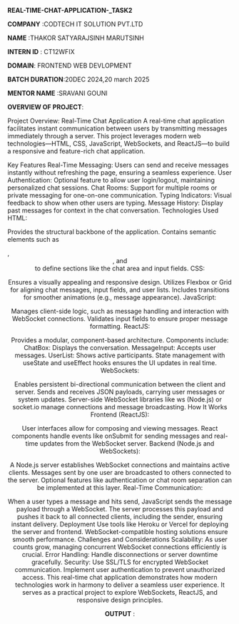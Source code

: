 **REAL-TIME-CHAT-APPLICATION-_TASK2**

**COMPANY** :CODTECH IT SOLUTION PVT.LTD

**NAME**  :THAKOR SATYARAJSINH MARUTSINH

**INTERN ID** : CT12WFIX

**DOMAIN**: FRONTEND WEB DEVLOPMENT

**BATCH DURATION**:20DEC 2024,20 march 2025

**MENTOR NAME** :SRAVANI GOUNI

**OVERVIEW OF PROJECT**:

Project Overview: Real-Time Chat Application
A real-time chat application facilitates instant communication between users by transmitting messages immediately through a server. This project leverages modern web technologies—HTML, CSS, JavaScript, WebSockets, and ReactJS—to build a responsive and feature-rich chat application.

Key Features
Real-Time Messaging:
Users can send and receive messages instantly without refreshing the page, ensuring a seamless experience.
User Authentication:
Optional feature to allow user login/logout, maintaining personalized chat sessions.
Chat Rooms:
Support for multiple rooms or private messaging for one-on-one communication.
Typing Indicators:
Visual feedback to show when other users are typing.
Message History:
Display past messages for context in the chat conversation.
Technologies Used
HTML:

Provides the structural backbone of the application.
Contains semantic elements such as <div>, <header>, and <footer> to define sections like the chat area and input fields.
CSS:

Ensures a visually appealing and responsive design.
Utilizes Flexbox or Grid for aligning chat messages, input fields, and user lists.
Includes transitions for smoother animations (e.g., message appearance).
JavaScript:

Manages client-side logic, such as message handling and interaction with WebSocket connections.
Validates input fields to ensure proper message formatting.
ReactJS:

Provides a modular, component-based architecture.
Components include:
ChatBox: Displays the conversation.
MessageInput: Accepts user messages.
UserList: Shows active participants.
State management with useState and useEffect hooks ensures the UI updates in real time.
WebSockets:

Enables persistent bi-directional communication between the client and server.
Sends and receives JSON payloads, carrying user messages or system updates.
Server-side WebSocket libraries like ws (Node.js) or socket.io manage connections and message broadcasting.
How It Works
Frontend (ReactJS):

User interfaces allow for composing and viewing messages.
React components handle events like onSubmit for sending messages and real-time updates from the WebSocket server.
Backend (Node.js and WebSockets):

A Node.js server establishes WebSocket connections and maintains active clients.
Messages sent by one user are broadcasted to others connected to the server.
Optional features like authentication or chat room separation can be implemented at this layer.
Real-Time Communication:

When a user types a message and hits send, JavaScript sends the message payload through a WebSocket.
The server processes this payload and pushes it back to all connected clients, including the sender, ensuring instant delivery.
Deployment
Use tools like Heroku or Vercel for deploying the server and frontend.
WebSocket-compatible hosting solutions ensure smooth performance.
Challenges and Considerations
Scalability: As user counts grow, managing concurrent WebSocket connections efficiently is crucial.
Error Handling: Handle disconnections or server downtime gracefully.
Security: Use SSL/TLS for encrypted WebSocket communication. Implement user authentication to prevent unauthorized access.
This real-time chat application demonstrates how modern technologies work in harmony to deliver a seamless user experience. It serves as a practical project to explore WebSockets, ReactJS, and responsive design principles.

**OUTPUT** :
